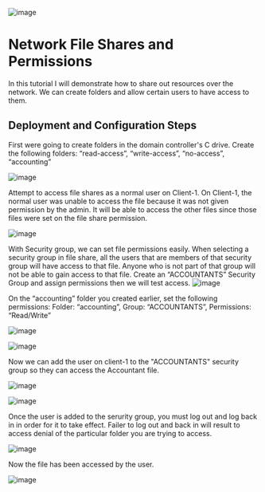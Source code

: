 
  ![image](https://github.com/AntIT-1/network-files-and-permissions/assets/141161539/872da474-62a6-41bc-9d80-1642bcc98f4e)


<h1>Network File Shares and Permissions</h1>
In this tutorial I will demonstrate how to  share out resources over the network. We can create folders and allow certain users to have access to them. 






<h2>Deployment and Configuration Steps</h2>
  
First were going to create folders in the domain controller's C drive. Create the following folders: “read-access”, “write-access”, “no-access”, “accounting”

![image](https://github.com/AntIT-1/network-files-and-permissions/assets/141161539/8ab1900f-89aa-40ac-a84b-30fe15fa36da)

Attempt to access file shares as a normal user on Client-1.
On Client-1, the normal user was unable to access the file because it was not given permission by the admin. It will be able to access the other files since those files were set on the file share permission. 

![image](https://github.com/AntIT-1/network-files-and-permissions/assets/141161539/c418edf5-863b-4220-a6c6-3f1bbc58ea6f)

With Security group, we can set file permissions easily. When selecting a security group in file share, all the users that are members of that security group will have access to that file. Anyone who is not part of that group will not be able to gain access to that file. Create an “ACCOUNTANTS” Security Group and assign permissions then we will test access.
![image](https://github.com/AntIT-1/network-files-and-permissions/assets/141161539/cc22e50c-451a-4a7a-8a3b-ef39c5b4085b)

On the “accounting” folder you created earlier, set the following permissions:
Folder: “accounting”, Group: “ACCOUNTANTS”, Permissions: “Read/Write”


![image](https://github.com/AntIT-1/network-files-and-permissions/assets/141161539/5264aafc-33f9-421c-b3fe-f24d49f923d8)

![image](https://github.com/AntIT-1/network-files-and-permissions/assets/141161539/9a4f4aa1-2d61-4cd5-aad4-d7e892cc60fc)

Now we can add the user on client-1 to the "ACCOUNTANTS" security group so they can access the Accountant file. 

![image](https://github.com/AntIT-1/network-files-and-permissions/assets/141161539/9fa0cc7d-cb59-4edb-bc34-5a2fbf15aa6c)

![image](https://github.com/AntIT-1/network-files-and-permissions/assets/141161539/47ea3665-c8b6-44f0-b90c-d0f8e06ac1f7)


Once the user is added to the serurity group, you must log out and log back in in order for it to take effect. Failer to log out and back in will result to access denial of the particular folder you are trying to access.  

![image](https://github.com/AntIT-1/network-files-and-permissions/assets/141161539/cb4cbcd1-c188-4eed-91ea-e44581e11df0)

Now the file has been accessed by the user.

![image](https://github.com/AntIT-1/network-files-and-permissions/assets/141161539/0e8d2459-fd9b-4f7e-bde7-18f059d3f73a)







